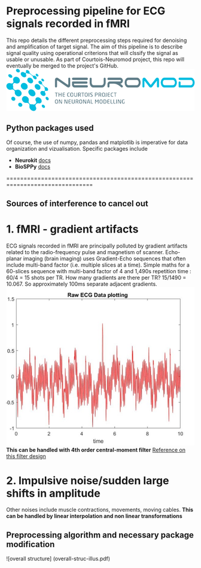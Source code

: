 # Preprocessing pipeline for ECG signals recorded in fMRI #
This repo details the different preprocessing steps required for denoising and amplification of target signal. 
The aim of this pipeline is to describe signal quality using operational criterions that will clssify the signal as usable or unusable. As part of Courtois-Neuromod project, this repo will eventually be merged to the project's GitHub. ![Neuromod](logo-vector-rgb.png)

## Python packages used ##
Of course, the use of numpy, pandas and matplotlib is imperative for data organization and vizualisation.
Specific packages include
* __Neurokit__ [docs](https://www.neurokit.readthedocs.io/en/latest/)
* __BioSPPy__ [docs](https://www.biosppy.readthedocs.io/en/stable/)

===============================================================================

## Sources of interference to cancel out
# 1. fMRI - gradient artifacts
ECG signals recorded in fMRI are principally polluted by gradient artifacts related to the radio-frequency pulse and magnetism of scanner. Echo-planar imaging (brain imaging) uses Gradient-Echo sequences that often include multi-band factor (i.e. multiple slices at a time). Simple maths for a 60-slices sequence with multi-band factor of 4 and 1,490s repetition time : 60/4 = 15 shots per TR. How many gradients are there per TR? 15/1490 = 10.067. So approximately 100ms separate adjacent gradients.
![Polluted ECG](polluted-ecg-example.jpg "polluted ECG")
**This can be handled with 4th order central-moment filter** 
[Reference on this filter design](https://www.ncbi.nlm.nih.gov/pubmed/28981438/)
# 2. Impulsive noise/sudden large shifts in amplitude
Other noises include muscle contractions, movements, moving cables. 
**This can be handled by linear interpolation and non linear transformations**


## Preprocessing algorithm and necessary package modification
![overall structure] (overall-struc-illus.pdf)



